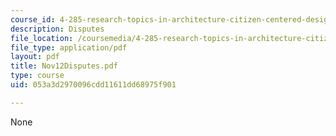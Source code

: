 ```yaml
---
course_id: 4-285-research-topics-in-architecture-citizen-centered-design-of-open-governance-systems-fall-2002
description: Disputes
file_location: /coursemedia/4-285-research-topics-in-architecture-citizen-centered-design-of-open-governance-systems-fall-2002/053a3d2970096cdd11611dd68975f901_Nov12Disputes.pdf
file_type: application/pdf
layout: pdf
title: Nov12Disputes.pdf
type: course
uid: 053a3d2970096cdd11611dd68975f901

---
```

None